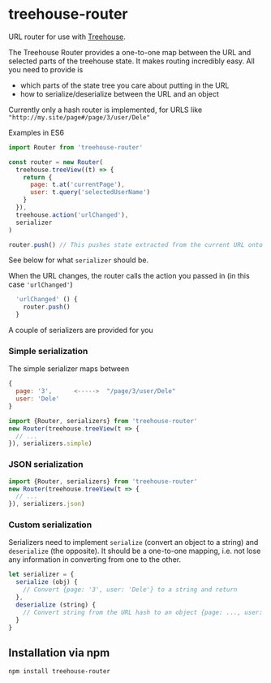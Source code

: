 # treehouse-router
URL router for use with [Treehouse](https://github.com/markevans/treehouse).

The Treehouse Router provides a one-to-one map between the URL and selected parts of the treehouse state.
It makes routing incredibly easy. All you need to provide is

  - which parts of the state tree you care about putting in the URL
  - how to serialize/deserialize between the URL and an object

Currently only a hash router is implemented, for URLS like `"http://my.site/page#/page/3/user/Dele"`

Examples in ES6

```javascript
import Router from 'treehouse-router'

const router = new Router(
  treehouse.treeView((t) => {
    return {
      page: t.at('currentPage'),
      user: t.query('selectedUserName')
    }
  }),
  treehouse.action('urlChanged'),
  serializer
)

router.push() // This pushes state extracted from the current URL onto the treehouse tree - possibly needed once on initialize.

```
See below for what `serializer` should be.

When the URL changes, the router calls the action you passed in (in this case `'urlChanged'`)
```javascript
  'urlChanged' () {
    router.push()
  }
```

A couple of serializers are provided for you

### Simple serialization
The simple serializer maps between
```javascript
{
  page: '3',      <----->  "/page/3/user/Dele"
  user: 'Dele'
}
```
```javascript
import {Router, serializers} from 'treehouse-router'
new Router(treehouse.treeView(t => {
  // ...
}), serializers.simple)
```

### JSON serialization
```javascript
import {Router, serializers} from 'treehouse-router'
new Router(treehouse.treeView(t => {
  // ...
}), serializers.json)
```

### Custom serialization
Serializers need to implement `serialize` (convert an object to a string) and `deserialize` (the opposite). It should be a one-to-one mapping, i.e. not lose any information in converting from one to the other.
```javascript
let serializer = {
  serialize (obj) {
    // Convert {page: '3', user: 'Dele'} to a string and return
  },
  deserialize (string) {
    // Convert string from the URL hash to an object {page: ..., user: ...} and return
  }
}
```

## Installation via npm

    npm install treehouse-router
